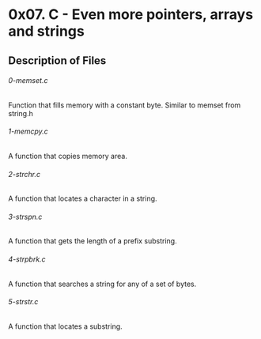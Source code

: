 # 0x07. C - Even more pointers, arrays and strings

## Description of Files

<h6>0-memset.c</h6>
Function that fills memory with a constant byte. Similar to memset from string.h

<h6>1-memcpy.c</h6>
A function that copies memory area.

<h6>2-strchr.c</h6>
A function that locates a character in a string.

<h6>3-strspn.c</h6>
A  function that gets the length of a prefix substring.

<h6>4-strpbrk.c</h6>
A function that searches a string for any of a set of bytes.


<h6>5-strstr.c</h6>
A function that locates a substring.
<h6></h6>
